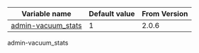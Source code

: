 Variable name|Default value|From Version
-------------|-------------|------------
[admin-vacuum_stats](#admin-vacuum_stats)|1|2.0.6

<a name="admin-vacuum_stats">admin-vacuum_stats</a>


